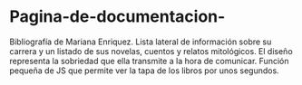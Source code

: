 # Pagina-de-documentacion-
 
Bibliografía de Mariana Enriquez. 
Lista lateral de información sobre su carrera y un listado de sus novelas, cuentos y relatos mitológicos. 
El diseño representa la sobriedad que ella transmite a la hora de comunicar. 
Función pequeña de JS que permite ver la tapa de los libros por unos segundos. 
